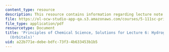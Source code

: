 ```yaml
---
content_type: resource
description: This resource contains information regarding lecture note 6 solutions.
file: https://ol-ocw-studio-app-qa.s3.amazonaws.com/courses/5-111sc-principles-of-chemical-science-fall-2014/a22b771edebebdfc73f34b633453b1b5_MIT5_111F14_Lec06Soln.pdf
file_type: application/pdf
resourcetype: Document
title: 'Principles of Chemical Science, Solutions for Lecture 6: Hydrogen Atom Wavefunctions
  (Orbitals)'
uid: a22b771e-debe-bdfc-73f3-4b633453b1b5
---
```

